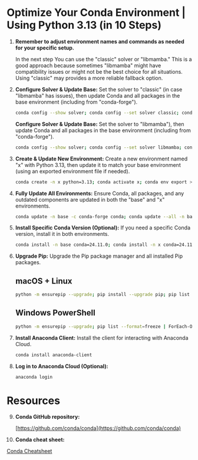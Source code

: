 # Optimize Your Conda Environment | Using Python 3.13 (in 10 Steps)

1. **Remember to adjust environment names and commands as needed for your specific setup.**

   In the next step You can use the "classic" solver or "libmamba." This is a good approach because sometimes "libmamba" might have compatibility issues or might not be the best choice for all situations.
   Using "classic" may provides a more reliable fallback option.

3. **Configure Solver & Update Base:** Set the solver to "classic" (in case "libmamba" has issues), then update Conda and all packages in the base environment (including from "conda-forge").
   ```bash
   conda config --show solver; conda config --set solver classic; conda update -n base -c conda-forge conda; conda config --add channels conda-forge; conda update --all -n base; conda upgrade --all
   ```
   
   **Configure Solver & Update Base:** Set the solver to "libmamba"), then update Conda and all packages in the base environment (including from "conda-forge"). 
   ```bash
   conda config --show solver; conda config --set solver libmamba; conda update -n base -c conda-forge conda; conda config --add channels conda-forge; conda update --all -n base; conda upgrade --all
   ```

4. **Create & Update New Environment:** Create a new environment named "x" with Python 3.13, then update it to match your base environment (using an exported environment file if needed).
   ```bash
   conda create -n x python=3.13; conda activate x; conda env export > environment.yml; conda env update -n x -f environment.yml
   ```

5. **Fully Update All Environments:**  Ensure Conda, all packages, and any outdated components are updated in both the "base" and "x" environments.
   ```bash
   conda update -n base -c conda-forge conda; conda update --all -n base; conda upgrade --all; conda update -n x -c conda-forge conda; conda update --all -n x; conda upgrade --all
   ```

6. **Install Specific Conda Version (Optional):** If you need a specific Conda version, install it in both environments.
   ```bash
   conda install -n base conda=24.11.0; conda install -n x conda=24.11.0
   ```

7. **Upgrade Pip:** Upgrade the Pip package manager and all installed Pip packages.

   ## macOS + Linux    
   ```bash
   python -m ensurepip --upgrade; pip install --upgrade pip; pip list --format=freeze | awk -F '==' '{print $1}' | xargs -n1 pip install -U  # macOS/Linux
   ```
 
   ## Windows PowerShell
   ```bash 
   python -m ensurepip --upgrade; pip list --format=freeze | ForEach-Object {$_.Split('==')[0]} | ForEach-Object {pip install -U $_}  
   ```

8. **Install Anaconda Client:** Install the client for interacting with Anaconda Cloud.
   ```bash
   conda install anaconda-client
   ```

9. **Log in to Anaconda Cloud (Optional):**
   ```bash
   anaconda login
   ```

# Resources

9. **Conda GitHub repository:**

   [https://github.com/conda/conda](https://github.com/conda/conda)


10. **Conda cheat sheet:**

   [Conda Cheatsheet](https://docs.conda.io/projects/conda/en/latest/_downloads/843d9e0198f2a193a3484886fa28163c/conda-cheatsheet.pdf)
